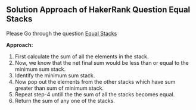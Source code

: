 ## Solution Approach of HakerRank Question Equal Stacks

Please Go through the question [Equal Stacks](https://www.hackerrank.com/challenges/equal-stacks/problem) 

<b> Approach: </b>

1. First calculate the sum of all the elements in the stack.
2. Now, we know that the net final sum would be less than or equal to the minimum sum stack.
3. Identify the minimum sum stack.
4. Now pop out the elements from the other stacks which have sum greater than sum of minimum stack.
5. Repeat step-4 untill the the sum of all the stacks becomes equal.
6. Return the sum of any one of the stacks.
